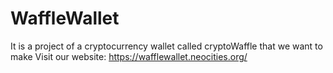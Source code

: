 # WaffleWallet
It is a project of a cryptocurrency wallet called cryptoWaffle that we want to make
Visit our website: https://wafflewallet.neocities.org/
